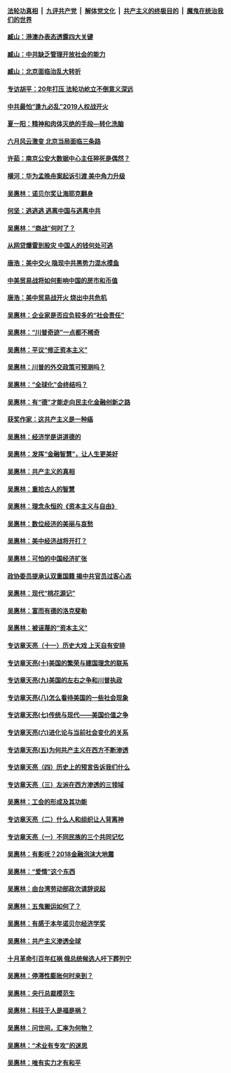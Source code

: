 ####  [法轮功真相](../../../../basic/blob/master/README.md?t=10020539) &nbsp;|&nbsp; [九评共产党](../../../../9ping.md/blob/master/README.md?t=10020539) &nbsp;|&nbsp; [解体党文化](../../../../jtdwh.md/blob/master/README.md?t=10020539)  &nbsp;|&nbsp; [共产主义的终极目的](../../../../gczydzjmd.md/blob/master/README.md?t=10020539) &nbsp;|&nbsp; [魔鬼在统治我们的世界](../../../../mgztzwmdsj.md/blob/master/README.md?t=10020539) 

#### [臧山：港澳办表态透露四大关键](../pages/nsc423/n11421628.md?t=10020539) 

#### [臧山：中共缺乏管理开放社会的能力](../pages/nsc423/n11407457.md?t=10020539) 

#### [臧山：北京面临治乱大转折](../pages/nsc423/n11406895.md?t=10020539) 

#### [专访胡平：20年打压 法轮功屹立不倒意义深远](../pages/nsc423/n11398800.md?t=10020539) 

#### [中共最怕“逢九必乱”2019人权战开火](../pages/nsc423/n11385248.md?t=10020539) 

#### [夏一阳：精神和肉体灭绝的手段—转化洗脑](../pages/nsc423/n11368250.md?t=10020539) 

#### [六月风云激变 北京当局面临三条路](../pages/nsc423/n11313668.md?t=10020539) 

#### [许茹：南京公安大数据中心主任猝死是偶然？](../pages/nsc423/n11064744.md?t=10020539) 

#### [横河：华为孟晚舟案起诉引渡 美中角力升级](../pages/nsc423/n11027230.md?t=10020539) 

#### [吴惠林：诺贝尔奖让海耶克翻身](../pages/nsc423/n10890049.md?t=10020539) 

#### [何坚：逃逃逃 逃离中国与逃离中共](../pages/nsc423/n10592891.md?t=10020539) 

#### [吴惠林：“商战”何时了？](../pages/nsc423/n10573558.md?t=10020539) 

#### [从网贷爆雷到股灾 中国人的钱何处可逃](../pages/nsc423/n10572800.md?t=10020539) 

#### [唐浩：美中交火 隐现中共黑势力混水摸鱼](../pages/nsc423/n10544040.md?t=10020539) 

#### [中美贸易战将如何影响中国的房市和币值](../pages/nsc423/n10543697.md?t=10020539) 

#### [唐浩：美中贸易战开火 烧出中共危机](../pages/nsc423/n10540126.md?t=10020539) 

#### [吴惠林：企业家是否应负较多的“社会责任”](../pages/nsc423/n10535022.md?t=10020539) 

#### [吴惠林：“川普奇迹”一点都不稀奇](../pages/nsc423/n10512808.md?t=10020539) 

#### [吴惠林：平议“修正资本主义”](../pages/nsc423/n10495724.md?t=10020539) 

#### [吴惠林：川普的外交政策可预测吗？](../pages/nsc423/n10462387.md?t=10020539) 

#### [吴惠林：“全球化”会终结吗？](../pages/nsc423/n10452838.md?t=10020539) 

#### [吴惠林：有“德”才能走向民主化金融创新之路](../pages/nsc423/n10432292.md?t=10020539) 

#### [获奖作家：这共产主义是一种癌](../pages/nsc423/n10431541.md?t=10020539) 

#### [吴惠林：经济学是讲道德的](../pages/nsc423/n10398014.md?t=10020539) 

#### [吴惠林：发挥“金融智慧”，让人生更美好](../pages/nsc423/n10375019.md?t=10020539) 

#### [吴惠林：共产主义的真相](../pages/nsc423/n10351394.md?t=10020539) 

#### [吴惠林：重拾古人的智慧](../pages/nsc423/n10337691.md?t=10020539) 

#### [吴惠林：理念永恒的《资本主义与自由》](../pages/nsc423/n10316274.md?t=10020539) 

#### [吴惠林：数位经济的美丽与哀愁](../pages/nsc423/n10292946.md?t=10020539) 

#### [吴惠林：美中经济战将开打？](../pages/nsc423/n10258825.md?t=10020539) 

#### [吴惠林：可怕的中国经济扩张](../pages/nsc423/n10219147.md?t=10020539) 

#### [政协委员提承认双重国籍 揭中共官员过客心态](../pages/nsc423/n10208809.md?t=10020539) 

#### [吴惠林：现代“桃花源记”](../pages/nsc423/n10185234.md?t=10020539) 

#### [吴惠林：富而有德的洛克斐勒](../pages/nsc423/n10142264.md?t=10020539) 

#### [吴惠林：被诬蔑的“资本主义”](../pages/nsc423/n10124816.md?t=10020539) 

#### [专访章天亮（十一）历史大戏 上天自有安排](../pages/nsc423/n10094905.md?t=10020539) 

#### [专访章天亮(十)美国的繁荣与建国理念的联系](../pages/nsc423/n10094899.md?t=10020539) 

#### [专访章天亮(九)美国的左右之争和川普执政](../pages/nsc423/n10094889.md?t=10020539) 

#### [专访章天亮(八)怎么看待美国的一些社会现象](../pages/nsc423/n10094857.md?t=10020539) 

#### [专访章天亮(七)传统与现代——美国价值之争](../pages/nsc423/n10093140.md?t=10020539) 

#### [专访章天亮(六)进化论与当前社会变化的关系](../pages/nsc423/n10092036.md?t=10020539) 

#### [专访章天亮(五)为何共产主义在西方不断渗透](../pages/nsc423/n10083620.md?t=10020539) 

#### [专访章天亮（四）历史上的预言告诉我们什么](../pages/nsc423/n10083606.md?t=10020539) 

#### [专访章天亮（三）左派在西方渗透的三领域](../pages/nsc423/n10081115.md?t=10020539) 

#### [吴惠林：工会的形成及其功能](../pages/nsc423/n10080633.md?t=10020539) 

#### [专访章天亮（二）什么人和组织让人背离神](../pages/nsc423/n10076637.md?t=10020539) 

#### [专访章天亮（一）不同民族的三个共同记忆](../pages/nsc423/n10074188.md?t=10020539) 

#### [吴惠林：有影呒？2018金融泡沫大地震](../pages/nsc423/n10040534.md?t=10020539) 

#### [吴惠林：“爱情”这个东西](../pages/nsc423/n10019423.md?t=10020539) 

#### [吴惠林：由台湾劳动部政次请辞说起](../pages/nsc423/n9979679.md?t=10020539) 

#### [吴惠林：五鬼搬运如何了？](../pages/nsc423/n9925338.md?t=10020539) 

#### [吴惠林：有感于本年诺贝尔经济学奖](../pages/nsc423/n9871883.md?t=10020539) 

#### [吴惠林：共产主义渗透全球](../pages/nsc423/n9812748.md?t=10020539) 

#### [十月革命引百年红祸 俄总统候选人吁下葬列宁](../pages/nsc423/n9810182.md?t=10020539) 

#### [吴惠林：停滞性膨胀何时来到？](../pages/nsc423/n9764136.md?t=10020539) 

#### [吴惠林：央行总裁模范生](../pages/nsc423/n9728134.md?t=10020539) 

#### [吴惠林：科技于人是福是祸？](../pages/nsc423/n9672982.md?t=10020539) 

#### [吴惠林：问世间，汇率为何物？](../pages/nsc423/n9621788.md?t=10020539) 

#### [吴惠林：“术业有专攻”的迷思](../pages/nsc423/n9580363.md?t=10020539) 

#### [吴惠林：唯有实力才有和平](../pages/nsc423/n9529599.md?t=10020539) 

